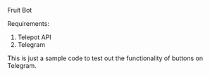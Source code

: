 Fruit Bot

Requirements:
1. Telepot API
2. Telegram

This is just a sample code to test out the functionality of buttons on Telegram.
